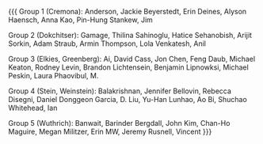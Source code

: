 {{{
Group 1 (Cremona):
   Anderson, Jackie
   Beyerstedt, Erin
   Deines, Alyson
   Haensch, Anna
   Kao, Pin-Hung
   Stankew, Jim

Group 2 (Dokchitser):
   Gamage, Thilina
   Sahinoglu, Hatice
   Sehanobish, Arijit
   Sorkin, Adam
   Straub, Armin
   Thompson, Lola
   Venkatesh, Anil

Group 3 (Elkies, Greenberg):
   Ai, David
   Cass, Jon
   Chen, Feng
   Daub, Michael
   Keaton, Rodney
   Levin, Brandon
   Lichtensein, Benjamin
   Lipnowksi, Michael
   Peskin, Laura
   Phaovibul, M.


Group 4 (Stein, Weinstein):
   Balakrishnan, Jennifer
   Bellovin, Rebecca
   Disegni, Daniel
   Donggeon
   Garcia, D.
   Liu, Yu-Han
   Lunhao, Ao
   Bi, Shuchao
   Whitehead, Ian


Group 5 (Wuthrich):
   Banwait, Barinder
   Bergdall, John
   Kim, Chan-Ho
   Maguire, Megan
   Militzer, Erin
   MW, Jeremy
   Rusnell, Vincent
}}}
